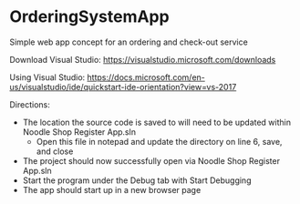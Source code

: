 # OrderingSystemApp
Simple web app concept for an ordering and check-out service

Download Visual Studio:    https://visualstudio.microsoft.com/downloads

Using Visual Studio:       https://docs.microsoft.com/en-us/visualstudio/ide/quickstart-ide-orientation?view=vs-2017

Directions: 
- The location the source code is saved to will need to be updated within Noodle Shop Register App.sln
  - Open this file in notepad and update the directory on line 6, save, and close
- The project should now successfully open via Noodle Shop Register App.sln
- Start the program under the Debug tab with Start Debugging
- The app should start up in a new browser page
